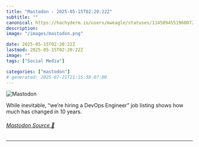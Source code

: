 ```yaml
---
title: "Mastodon - 2025-05-15T02:20:22Z"
subtitle: ""
canonical: https://hachyderm.io/users/mweagle/statuses/114509455196007273
description:
image: "/images/mastodon.png"

date: 2025-05-15T02:20:22Z
lastmod: 2025-05-15T02:20:22Z
image: ""
tags: ["Social Media"]

categories: ["mastodon"]
# generated: 2025-07-21T21:15:38-07:00
---
```

![Mastodon](/images/mastodon.png)

<p>While inevitable, “we’re hiring a DevOps Engineer” job listing shows how much has changed in 10 years.</p>


###### [Mastodon Source 🐘](https://hachyderm.io/@mweagle/114509455196007273)

___
